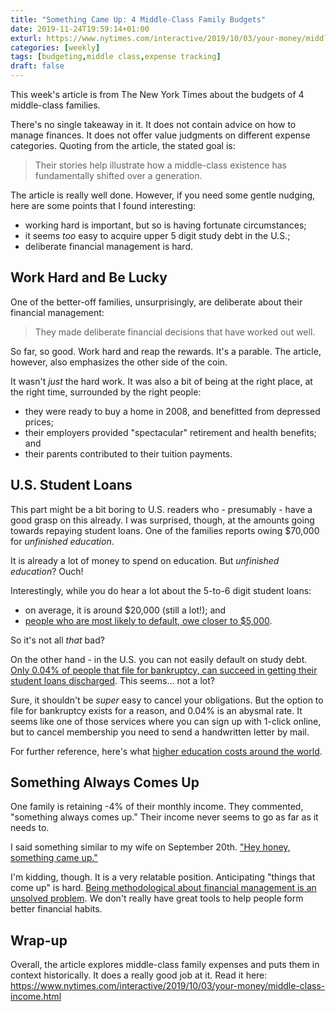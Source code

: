 ```yaml
---
title: "Something Came Up: 4 Middle-Class Family Budgets"
date: 2019-11-24T19:59:14+01:00
exturl: https://www.nytimes.com/interactive/2019/10/03/your-money/middle-class-income.html
categories: [weekly]
tags: [budgeting,middle class,expense tracking]
draft: false
---
```


This week's article is from The New York Times about the budgets of 4 middle-class families.

There's no single takeaway in it. It does not contain advice on how to manage finances. It does not offer value judgments on different expense categories. Quoting from the article, the stated goal is:

> Their stories help illustrate how a middle-class existence has fundamentally shifted over a generation.

The article is really well done. However, if you need some gentle nudging, here are some points that I found interesting:

- working hard is important, but so is having fortunate circumstances;
- it seems *too* easy to acquire upper 5 digit study debt in the U.S.;
- deliberate financial management is hard. 

## Work Hard and Be Lucky

One of the better-off families, unsurprisingly, are deliberate about their financial management:

> They made deliberate financial decisions that have worked out well.

So far, so good. Work hard and reap the rewards. It's a parable. The article, however, also emphasizes the other side of the coin.

It wasn't *just* the hard work. It was also a bit of being at the right place, at the right time, surrounded by the right people:

- they were ready to buy a home in 2008, and benefitted from depressed prices;
- their employers provided "spectacular" retirement and health benefits; and
- their parents contributed to their tuition payments.

## U.S. Student Loans

This part might be a bit boring to U.S. readers who - presumably - have a good grasp on this already. I was surprised, though, at the amounts going towards repaying student loans. One of the families reports owing $70,000 for *unfinished education*.

It is already a lot of money to spend on education. But *unfinished education*? Ouch!

Interestingly, while you do hear a lot about the 5-to-6 digit student loans:

- on average, it is around $20,000 (still a lot!); and
- [people who are most likely to default, owe closer to $5,000](https://www.arnoldventures.org/stories/saddled-with-debt-and-an-unfinished-degree/).

So it's not all *that* bad? 

On the other hand - in the U.S. you can not easily default on study debt. [Only 0.04% of people that file for bankruptcy, can succeed in getting their student loans discharged](https://www.creditkarma.com/advice/i/student-loans-in-bankruptcy/). This seems... not a lot?

Sure, it shouldn't be *super* easy to cancel your obligations. But the option to file for bankruptcy exists for a reason, and 0.04% is an abysmal rate. It seems like one of those services where you can sign up with 1-click online, but to cancel membership you need to send a handwritten letter by mail.

For further reference, here's what [higher education costs around the world](https://www.insider.com/cost-of-college-countries-around-the-world-2018-6).

## Something Always Comes Up

One family is retaining -4% of their monthly income. They commented, "something always comes up." Their income never seems to go as far as it needs to.

I said something similar to my wife on September 20th. ["Hey honey, something came up."](https://appleinsider.com/articles/19/09/07/apple-to-launch-iphone-11-on-sept-20-celebrate-with-reopening-of-fifth-avenue-store-in-nyc)

I'm kidding, though. It is a very relatable position. Anticipating "things that come up" is hard. [Being methodological about financial management is an unsolved problem](https://archive.thatfullpocket.com/post/u.s.-consumer-financial-habits/). We don't really have great tools to help people form better financial habits. 

## Wrap-up

Overall, the article explores middle-class family expenses and puts them in context historically. It does a really good job at it. Read it here: <https://www.nytimes.com/interactive/2019/10/03/your-money/middle-class-income.html>
